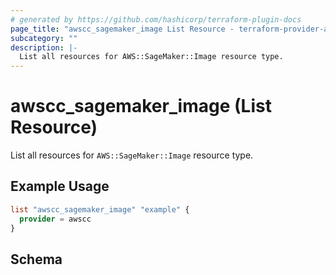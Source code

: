 ```yaml
---
# generated by https://github.com/hashicorp/terraform-plugin-docs
page_title: "awscc_sagemaker_image List Resource - terraform-provider-awscc"
subcategory: ""
description: |-
  List all resources for AWS::SageMaker::Image resource type.
---
```


# awscc_sagemaker_image (List Resource)

List all resources for `AWS::SageMaker::Image` resource type.

## Example Usage

```terraform
list "awscc_sagemaker_image" "example" {
  provider = awscc
}
```

<!-- schema generated by tfplugindocs -->
## Schema
